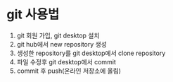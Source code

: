 # git 사용법

1. git 회원 가입, git desktop 설치
2. git hub에서 new repository 생성
3. 생성한 repository를 git desktop에서 clone repository
4. 파일 수정후 git desktop에서 commit
5. commit 후 push(온라인 저장소에 올림)
